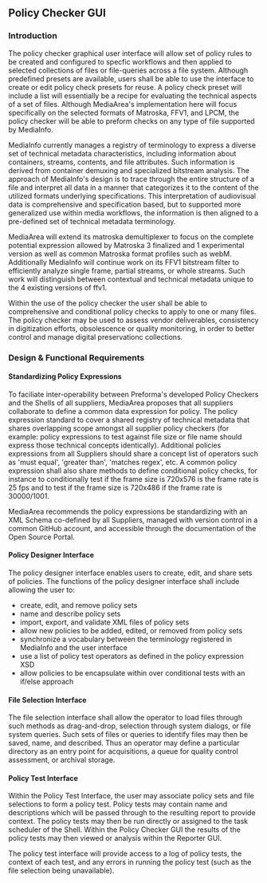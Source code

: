 ## Policy Checker GUI

### Introduction

The policy checker graphical user interface will allow set of policy rules to be created and configured to specfic workflows and then applied to selected collections of files or file-queries across a file system. Although predefined presets are available, users shall be able to use the interface to create or edit policy check presets for reuse. A policy check preset will include a list will essentially be a recipe for evaluating the technical aspects of a set of files. Although MediaArea's implementation here will focus specifically on the selected formats of Matroska, FFV1, and LPCM, the policy checker will be able to preform checks on any type of file supported by MediaInfo.

MediaInfo currently manages a registry of terminology to express a diverse set of technical metadata characteristics, including information about containers, streams, contents, and file attributes. Such information is derived from container demuxing and specialized bitstream analysis. The approach of MediaInfo's design is to trace through the entire structure of a file and interpret all data in a manner that categorizes it to the content of the utilized formats underlying specifications. This interpretation of audiovisual data is comprehensive and specification based, but to supported more generalized use within media workflows, the information is then aligned to a pre-defined set of technical metadata terminology.

MediaArea will extend its matroska demultiplexer to focus on the complete potential expression allowed by Matroska 3 finalized and 1 experimental version as well as common Matroska format profiles such as webM. Additionally MediaInfo will continue work on its FFV1 bitstream filter to efficiently analyze single frame, partial streams, or whole streams. Such work will distinguish between contextual and technical metadata unique to the 4 existing versions of ffv1.

Within the use of the policy checker the user shall be able to comprehensive and conditional policy checks to apply to one or many files. The policy checker may be used to assess vendor deliverables, consistency in digitization efforts, obsolescence or quality monitoring, in order to better control and manage digital preservationc collections.

### Design & Functional Requirements

#### Standardizing Policy Expressions

To faciliate inter-operability between Preforma's developed Policy Checkers and the Shells of all suppliers, MediaArea proposes that all suppliers collaborate to define a common data expression for policy. The policy expression standard to cover a shared registry of technical metadata that shares overlapping scope amongst all supplier policy checkers (for example: policy expressions to test against file size or file name should express those technical concepts identically). Additional policies expressions from all Suppliers should share a concept list of operators such as 'must equal', 'greater than', 'matches regex', etc. A common policy expression shall also share methods to define conditional policy checks, for instance to conditionally test if the frame size is 720x576 is the frame rate is 25 fps and to test if the frame size is 720x486 if the frame rate is 30000/1001.

MediaArea recommends the policy expressions be standardizing with an XML Schema co-defined by all Suppliers, managed with version control in a common GitHub account, and accessible through the documentation of the Open Source Portal.

#### Policy Designer Interface

The policy designer interface enables users to create, edit, and share sets of policies. The functions of the policy designer interface shall include allowing the user to:

- create, edit, and remove policy sets
- name and describe policy sets
- import, export, and validate XML files of policy sets
- allow new policies to be added, edited, or removed from policy sets
- synchronize a vocabulary between the terminology registered in MediaInfo and the user interface
- use a list of policy test operators as defined in the policy expression XSD
- allow policies to be encapsulate within over conditional tests with an if/else approach

#### File Selection Interface

The file selection interface shall allow the operator to load files through such methods as drag-and-drop, selection through system dialogs, or file system queries. Such sets of files or queries to identify files may then be saved, name, and described. Thus an operator may define a particular directory as an entry point for acquisitions, a queue for quality control assessment, or archival storage.

#### Policy Test Interface

Within the Policy Test Interface, the user may associate policy sets and file selections to form a policy test. Policy tests may contain name and descriptions which will be passed through to the resulting report to provide context. The policy tests may then be run directly or assigned to the task scheduler of the Shell. Within the Policy Checker GUI the results of the policy tests may then viewed or analysis within the Reporter GUI.

The policy test interface will provide access to a log of policy tests, the context of each test, and any errors in running the policy test (such as the file selection being unavailable).
